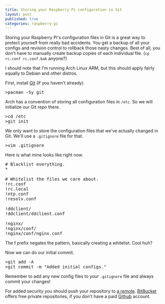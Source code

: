 ```yaml
---
title: Storing your Raspberry Pi configuration in Git
layout: post
published: true
categories: raspberry-pi
---
```


Storing your Raspberry Pi's configuration files in Git is a great way to protect yourself from really bad accidents. You get a backup of all your configs and revision control to rollback those nasty changes. Best of all, you don't have to manually create backup copies of each individual file. (`cp rc.conf rc.conf.bak` anyone?)

I should note that I'm running Arch Linux ARM, but this should apply fairly equally to Debian and other distros.

First, install [Git](http://git-scm.com) (if you haven't already).

<pre>
>pacman -Sy git
</pre>

Arch has a convention of storing all configuration files in `/etc`. So we will initialize our Git repo there.

<pre>
>cd /etc
>git init
</pre>

We only want to store the configuration files that we've actually changed in Git. We'll use a `.gitignore` file for that.

<pre>
>vim .gitignore
</pre>

Here is what mine looks like right now.

<pre>
# Blacklist everything.
*

# Whitelist the files we care about.
!rc.conf
!rc.local
!ntp.conf
!resolv.conf

!ddclient/
!ddclient/ddclient.conf

!nginx/
!nginx/conf/
!nginx/conf/nginx.conf
</pre>

The **!** prefix negates the pattern, basically creating a whitelist. Cool huh?

Now we can do our initial commit.

<pre>
>git add -A
>git commit -m "Added initial configs."
</pre>

Remember to add any new config files to your `.gitignore` file and always commit your changes!

For added security you should push your repository to [a remote](http://git-scm.com/book/en/Git-Basics-Working-with-Remotes). [BitBucket](http://bitbucket.org) offers free private repositories, if you don't have a paid [Github](http://github.com) account.